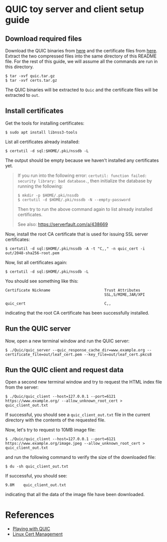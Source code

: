 # QUIC toy server and client setup guide

## Download required files
Download the QUIC binaries from [here](https://drive.google.com/file/d/1aLskldTWSjkwHhLZJ-VHQ5FJjE0ZtQO2/view?usp=share_link) and the certificate files from [here](https://drive.google.com/file/d/1KUiLFjDsEG8iBZt1cIi0Kmuz3d_aXKTq/view?usp=share_link). Extract the two compressed files into the same directory of this README file. For the rest of this guide, we will assume all the commands are run in this directory.

```shell
$ tar -xvf quic.tar.gz
$ tar -xvf certs.tar.gz
```

The QUIC binaries will be extracted to `Quic` and the certificate files will be extracted to `out`.

## Install certificates

Get the tools for installing certificates:

```shell
$ sudo apt install libnss3-tools
```

List all certificates already installed:

```shell
$ certutil -d sql:$HOME/.pki/nssdb -L
```

The output should be empty because we haven't installed any certificates yet.

> If you run into the following error: `certutil: function failed: security library: bad database.`, then initialize the database by running the following:
>
> ```shell
> $ mkdir -p $HOME/.pki/nssdb
> $ certutil -d $HOME/.pki/nssdb -N --empty-password
> ```
>
> Then try to run the above command again to list already installed certificates.
> 
> See also: https://serverfault.com/a/438669

Now, install the root CA certificate that is used for issuing SSL server certificates:

```shell
$ certutil -d sql:$HOME/.pki/nssdb -A -t "C,," -n quic_cert -i out/2048-sha256-root.pem
```

Now, list all certificates again:

```shell
$ certutil -d sql:$HOME/.pki/nssdb -L
```

You should see something like this:

```shell
Certificate Nickname                        Trust Attributes
                                            SSL,S/MIME,JAR/XPI

quic_cert                                   C,,
```
indicating that the root CA certificate has been successfully installed.


## Run the QUIC server

Now, open a new terminal window and run the QUIC server:

```shell
$ ./Quic/quic_server --quic_response_cache_dir=www.example.org --certificate_file=out/leaf_cert.pem --key_file=out/leaf_cert.pkcs8
```

## Run the QUIC client and request data

Open a second new terminal window and try to request the HTML index file from the server:

```shell
$ ./Quic/quic_client --host=127.0.0.1 --port=6121 https://www.example.org/ --allow_unknown_root_cert > quic_client_out.txt
```

If successful, you should see a `quic_client_out.txt` file in the current directory with the contents of the requested file.

Now, let's try to request to 10MB image file:

```shell
$ ./Quic/quic_client --host=127.0.0.1 --port=6121 https://www.example.org/image.jpeg --allow_unknown_root_cert > quic_client_out.txt
```

and run the following command to verify the size of the downloaded file:

```shell
$ du -sh quic_client_out.txt
```

If successful, you should see:

```shell
9.8M    quic_client_out.txt
```
indicating that all the data of the image file have been downloaded.

# References

* [Playing with QUIC](https://www.chromium.org/quic/playing-with-quic/)
* [Linux Cert Management](https://chromium.googlesource.com/chromium/src/+/HEAD/docs/linux/cert_management.md)
